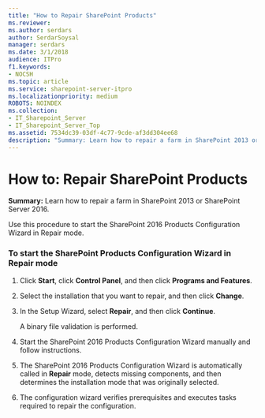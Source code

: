 ```yaml
---
title: "How to Repair SharePoint Products"
ms.reviewer: 
ms.author: serdars
author: SerdarSoysal
manager: serdars
ms.date: 3/1/2018
audience: ITPro
f1.keywords:
- NOCSH
ms.topic: article
ms.service: sharepoint-server-itpro
ms.localizationpriority: medium
ROBOTS: NOINDEX
ms.collection:
- IT_Sharepoint_Server
- IT_Sharepoint_Server_Top
ms.assetid: 7534dc39-03df-4c77-9cde-af3dd304ee68
description: "Summary: Learn how to repair a farm in SharePoint 2013 or SharePoint Server 2016."
---
```


# How to: Repair SharePoint Products

 **Summary:** Learn how to repair a farm in SharePoint 2013 or SharePoint Server 2016. 
  
Use this procedure to start the SharePoint 2016 Products Configuration Wizard in Repair mode.
  
### To start the SharePoint Products Configuration Wizard in Repair mode

1. Click **Start**, click **Control Panel**, and then click **Programs and Features**.
    
2. Select the installation that you want to repair, and then click **Change**. 
    
3. In the Setup Wizard, select **Repair**, and then click **Continue**. 
    
    A binary file validation is performed.
    
4. Start the SharePoint 2016 Products Configuration Wizard manually and follow instructions.
    
5. The SharePoint 2016 Products Configuration Wizard is automatically called in **Repair** mode, detects missing components, and then determines the installation mode that was originally selected. 
    
6. The configuration wizard verifies prerequisites and executes tasks required to repair the configuration.
    

